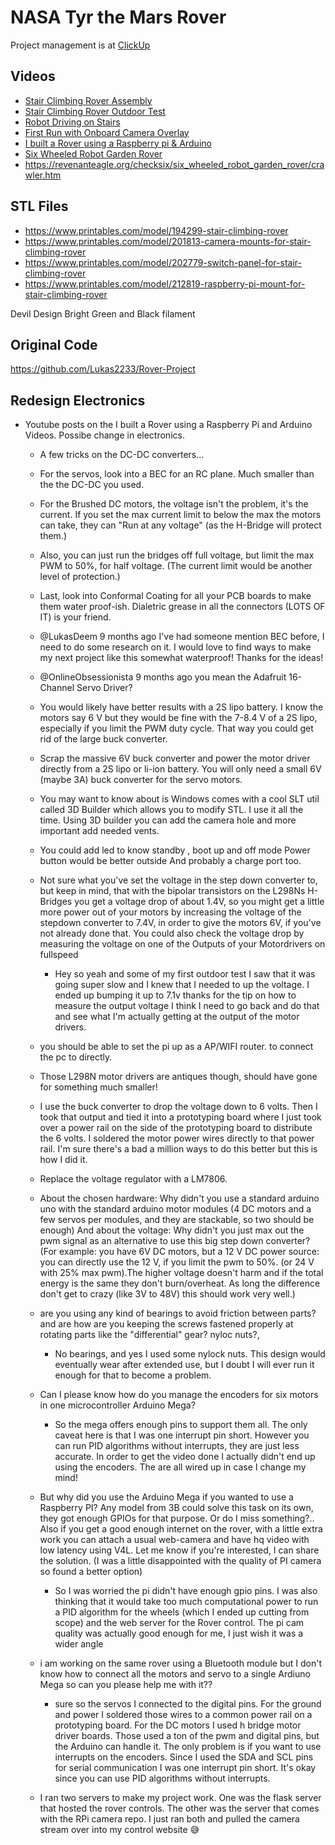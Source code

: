 # NASA Tyr the Mars Rover

Project management is at [ClickUp](https://www.clickup.com)

## Videos

- [Stair Climbing Rover Assembly](https://www.youtube.com/watch?v=bXdt8hng2WM&t=590s)
- [Stair Climbing Rover Outdoor Test](https://www.youtube.com/watch?v=90HxqwZaWRA)
- [Robot Driving on Stairs](https://www.youtube.com/watch?v=9Od0E53R8PE&list=PLDlq-eaB9UnAa4w-3D7UfHbri6fAKWdxc&index=2)
- [First Run with Onboard Camera Overlay](https://www.youtube.com/watch?v=GkBlQkr3NZU&t=14s)
- [I built a Rover using a Raspberry pi & Arduino](https://www.youtube.com/watch?v=IoCaTgmUSvc&list=WL&index=4&t=49s)
- [Six Wheeled Robot Garden Rover](https://www.youtube.com/watch?v=eMBtcPtlUhE)
- <https://revenanteagle.org/checksix/six_wheeled_robot_garden_rover/crawler.htm>

## STL Files

- <https://www.printables.com/model/194299-stair-climbing-rover>
- <https://www.printables.com/model/201813-camera-mounts-for-stair-climbing-rover>
- <https://www.printables.com/model/202779-switch-panel-for-stair-climbing-rover>
- <https://www.printables.com/model/212819-raspberry-pi-mount-for-stair-climbing-rover>

Devil Design Bright Green and Black filament

## Original Code

<https://github.com/Lukas2233/Rover-Project>

## Redesign Electronics

- Youtube posts on the I built a Rover using a Raspberry Pi and Arduino Videos. Possibe change in electronics.
  - A few tricks on the DC-DC converters...
  - For the servos, look into a BEC for an RC plane. Much smaller than the the DC-DC you used.
  - For the Brushed DC motors, the voltage isn't the problem, it's the current. If you set the max current limit to below the max the motors can take, they can "Run at any voltage" (as the H-Bridge will protect them.)
  - Also, you can just run the bridges off full voltage, but limit the max PWM to 50%, for half voltage. (The current limit would be another level of protection.)

  - Last, look into Conformal Coating for all your PCB boards to make them water proof-ish. Dialetric grease in all the connectors (LOTS OF IT) is your friend.
  - @LukasDeem 9 months ago I've had someone mention BEC before, I need to do some research on it. I would love to find ways to make my next project like this somewhat waterproof! Thanks for the ideas!
  - @OnlineObsessionista 9 months ago you mean the Adafruit 16-Channel Servo Driver?
  - You would likely have better results with a 2S lipo battery. I know the motors say 6 V but they would be fine with the 7-8.4 V of a 2S lipo, especially if you limit the PWM duty cycle. That way you could get rid of the large buck converter.
  - Scrap the massive 6V buck converter and power the motor driver directly from a 2S lipo or li-ion battery. You will only need a small 6V (maybe 3A) buck converter for the servo motors.
  - You may want to know about is Windows comes with a cool SLT util called 3D Builder which allows you to modify STL. I use it all the time. Using 3D builder you can add the camera hole and more important add needed vents.
  - You could add led to know standby , boot up and off mode Power button would be better outside And probably a charge port too.
  - Not sure what you've set the voltage in the step down converter to, but keep in mind, that with the bipolar transistors on the L298Ns H-Bridges you get a voltage drop of about 1.4V, so you might get a little more power out of your motors by increasing the voltage of the stepdown converter to 7.4V, in order to give the motors 6V, if you've not already done that. You could also check the voltage drop by measuring the voltage on one of the Outputs of your Motordrivers on fullspeed
    - Hey so yeah and some of my first outdoor test I saw that it was going super slow and I knew that I needed to up the voltage. I ended up bumping it up to 7.1v thanks for the tip on how to measure the output voltage I think I need to go back and do that and see what I'm actually getting at the output of the motor drivers.
  - you should be able to set the pi up as a AP/WIFI router. to connect the pc to directly.
  - Those L298N motor drivers are antiques though, should have gone for something much smaller!
  - I use the buck converter to drop the voltage down to 6 volts. Then I took that output and tied it into a prototyping board where I just took over a power rail on the side of the prototyping board to distribute the 6 volts. I soldered the motor power wires directly to that power rail. I'm sure there's a bad a million ways to do this better but this is how I did it.
  - Replace the voltage regulator with a LM7806.
  - About the chosen hardware: Why didn't you use a standard arduino uno with the standard arduino motor modules (4 DC motors and a few servos per modules, and they are stackable, so two should be enough) And about the voltage: Why didn't you just max out the pwm signal as an alternative to use this big step down converter? (For example: you have 6V DC motors, but a 12 V DC power source: you can directly use the 12 V, if you limit the pwm to 50%. (or 24 V with 25% max pwm).The higher voltage doesn't harm and if the total energy is the same they don't burn/overheat. As long the difference don't get to crazy (like 3V to 48V) this should work very well.)
  - are you using any kind of bearings to avoid friction between parts? and are how are you keeping the screws fastened properly at rotating parts like the "differential" gear? nyloc nuts?, 
    - No bearings, and yes I used some nylock nuts. This design would eventually wear after extended use, but I doubt I will ever run it enough for that to become a problem.
  - Can I please know how do you manage the encoders for six motors in one microcontroller Arduino Mega? 
    - So the mega offers enough pins to support them all. The only caveat here is that I was one interrupt pin short. However you can run PID algorithms without interrupts, they are just less accurate. In order to get the video done I actually didn't end up using the encoders. The are all wired up in case I change my mind!
  - But why did you use the Arduino Mega if you wanted to use a Raspberry PI? Any model from 3B could solve this task on its own, they got enough GPIOs for that purpose. Or do I miss something?.. Also if you get a good enough internet on the rover, with a little extra work you can attach a usual web-camera and have hq video with low latency using V4L. Let me know if you're interested, I can share the solution. (I was a little disappointed with the quality of PI camera so found a better option)
    - So I was worried the pi didn't have enough gpio pins. I was also thinking that it would take too much computational power to run a PID algorithm for the wheels (which I ended up cutting from scope) and the web server for the Rover control. The pi cam quality was actually good enough for me, I just wish it was a wider angle
  - i am working on the same rover using a Bluetooth module but I don't know how to connect all the motors and servo to a single Ardiuno Mega so can you please help me with it??
    - sure so the servos I connected to the digital pins. For the ground and power I soldered those wires to a common power rail on a prototyping board. For the DC motors I used h bridge motor driver boards. Those used a ton of the pwm and digital pins, but the Arduino can handle it. The only problem is if you want to use interrupts on the encoders. Since I used the SDA and SCL pins for serial communication I was one interrupt pin short. It's okay since you can use PID algorithms without interrupts.
  - I ran two servers to make my project work. One was the flask server that hosted the rover controls. The other was the server that comes with the RPi camera repo. I just ran both and pulled the camera stream over into my control website 😅
